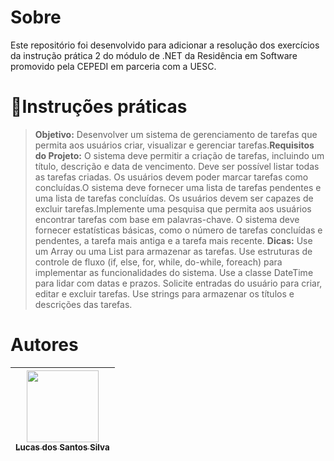 # Sobre

<p>Este repositório foi desenvolvido para adicionar a resolução dos exercícios da instrução prática 2 do módulo de .NET da Residência em Software promovido pela CEPEDI em parceria com a UESC.</p>

# 📑Instruções práticas


><Strong>Objetivo:</strong> Desenvolver um sistema de gerenciamento de tarefas que permita aos usuários criar, visualizar e gerenciar tarefas.<strong>Requisitos do Projeto:</strong> O sistema deve permitir a criação de tarefas, incluindo um título, descrição e data de vencimento. Deve ser possível listar todas as tarefas criadas. Os usuários devem poder marcar tarefas como concluídas.O sistema deve fornecer uma lista de tarefas pendentes e uma lista de tarefas concluídas. Os usuários devem ser capazes de excluir tarefas.Implemente uma pesquisa que permita aos usuários encontrar tarefas com base em palavras-chave. O sistema deve fornecer estatísticas básicas, como o número de tarefas concluídas e pendentes, a tarefa mais antiga e a tarefa mais recente. <strong>Dicas:</strong> Use um Array ou uma List para armazenar as tarefas. Use estruturas de controle de fluxo (if, else, for, while, do-while, foreach) para implementar as funcionalidades do sistema. Use a classe DateTime para lidar com datas e prazos. Solicite entradas do usuário para criar, editar e excluir tarefas. Use strings para armazenar os títulos e descrições das tarefas.


# Autores

| [<img src="https://avatars.githubusercontent.com/u/17802288?v=4" width=115><br><sub>Lucas dos Santos Silva</sub>](https://github.com/eulucasilva) | 
|:-------------------------------------------------------------------------------------------------------------------------------------------------:|